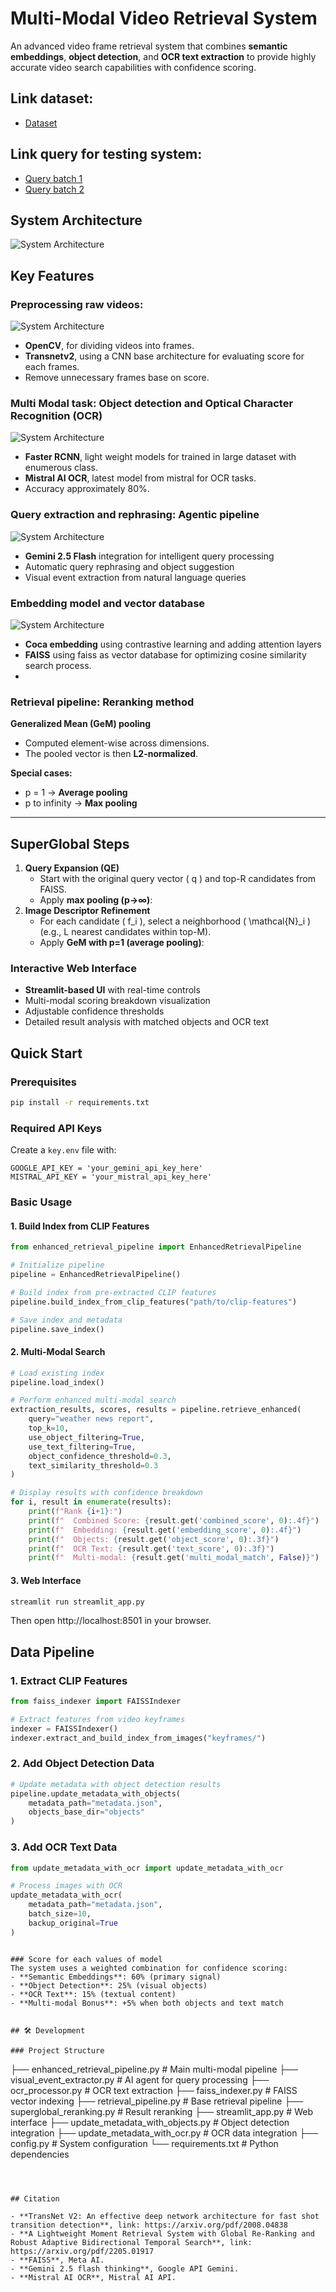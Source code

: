 # Multi-Modal Video Retrieval System

An advanced video frame retrieval system that combines **semantic embeddings**, **object detection**, and **OCR text extraction** to provide highly accurate video search capabilities with confidence scoring.

## Link dataset: 
- [Dataset](https://docs.google.com/spreadsheets/d/1PGE28vdyZVfOBW85PqwY3rcYZVGXEI_wL4a8Ci-c4Gk/edit?gid=0#gid=0)

## Link query for testing system: 
- [Query batch 1](https://www.codabench.org/datasets/download/b45400ed-56c7-4576-9a78-ea9eb340b406/)
- [Query batch 2](https://www.codabench.org/datasets/download/5bed0287-eca1-461c-9c03-0a41ff43d0bd/)

##  System Architecture

![System Architecture](https://github.com/Namtk214/Multi-model-video-retrieval-system/blob/Namtk214-patch-1/pipeline%20project.png)



## Key Features
### Preprocessing raw videos:
![System Architecture](https://github.com/Namtk214/Multi-model-video-retrieval-system/blob/Namtk214-patch-3/Transnet.png)
- **OpenCV**, for dividing videos into frames.
- **Transnetv2**, using a CNN base architecture for evaluating score for each frames.
- Remove unnecessary frames base on score.




### Multi Modal task: Object detection and Optical Character Recognition (OCR) 
![System Architecture](https://github.com/Namtk214/Multi-model-video-retrieval-system/blob/Namtk214-patch-2/OD%20and%20OCR.png)
- **Faster RCNN**, light weight models for trained in large dataset with enumerous class.
- **Mistral AI OCR**, latest model from mistral for OCR tasks.
- Accuracy approximately 80%.


### Query extraction and rephrasing: Agentic pipeline 
![System Architecture](https://github.com/Namtk214/Multi-model-video-retrieval-system/blob/main/Agent%20pipeline.png)
- **Gemini 2.5 Flash** integration for intelligent query processing
- Automatic query rephrasing and object suggestion
- Visual event extraction from natural language queries

### Embedding model and vector database
![System Architecture](https://github.com/Namtk214/Multi-model-video-retrieval-system/blob/main/GeM.png)
- **Coca embedding** using contrastive learning and adding attention layers
- **FAISS** using faiss as vector database for optimizing cosine similarity search process.
- 
### Retrieval pipeline: Reranking method 

**Generalized Mean (GeM) pooling** 
- Computed element-wise across dimensions.  
- The pooled vector is then **L2-normalized**.  

**Special cases:**
-  p = 1  → **Average pooling**  
-  p to infinity → **Max pooling**

---

##  SuperGlobal Steps
1. **Query Expansion (QE)**  
   - Start with the original query vector \( q \) and top-R candidates from FAISS.  
   - Apply **max pooling (p→∞)**:  
2. **Image Descriptor Refinement**  
   - For each candidate \( f_i \), select a neighborhood \( \mathcal{N}_i \) (e.g., L nearest candidates within top-M).  
   - Apply **GeM with p=1 (average pooling)**:  

### Interactive Web Interface
- **Streamlit-based UI** with real-time controls
- Multi-modal scoring breakdown visualization
- Adjustable confidence thresholds
- Detailed result analysis with matched objects and OCR text

##  Quick Start

### Prerequisites
```bash
pip install -r requirements.txt
```

### Required API Keys
Create a `key.env` file with:
```
GOOGLE_API_KEY = 'your_gemini_api_key_here'
MISTRAL_API_KEY = 'your_mistral_api_key_here'
```

### Basic Usage

#### 1. Build Index from CLIP Features
```python
from enhanced_retrieval_pipeline import EnhancedRetrievalPipeline

# Initialize pipeline
pipeline = EnhancedRetrievalPipeline()

# Build index from pre-extracted CLIP features
pipeline.build_index_from_clip_features("path/to/clip-features")

# Save index and metadata
pipeline.save_index()
```

#### 2. Multi-Modal Search
```python
# Load existing index
pipeline.load_index()

# Perform enhanced multi-modal search
extraction_results, scores, results = pipeline.retrieve_enhanced(
    query="weather news report",
    top_k=10,
    use_object_filtering=True,
    use_text_filtering=True,
    object_confidence_threshold=0.3,
    text_similarity_threshold=0.3
)

# Display results with confidence breakdown
for i, result in enumerate(results):
    print(f"Rank {i+1}:")
    print(f"  Combined Score: {result.get('combined_score', 0):.4f}")
    print(f"  Embedding: {result.get('embedding_score', 0):.4f}")
    print(f"  Objects: {result.get('object_score', 0):.3f}")
    print(f"  OCR Text: {result.get('text_score', 0):.3f}")
    print(f"  Multi-modal: {result.get('multi_modal_match', False)}")
```

#### 3. Web Interface
```bash
streamlit run streamlit_app.py
```
Then open http://localhost:8501 in your browser.

##  Data Pipeline

### 1. Extract CLIP Features
```python
from faiss_indexer import FAISSIndexer

# Extract features from video keyframes
indexer = FAISSIndexer()
indexer.extract_and_build_index_from_images("keyframes/")
```

### 2. Add Object Detection Data
```python
# Update metadata with object detection results
pipeline.update_metadata_with_objects(
    metadata_path="metadata.json",
    objects_base_dir="objects"
)
```

### 3. Add OCR Text Data
```python
from update_metadata_with_ocr import update_metadata_with_ocr

# Process images with OCR
update_metadata_with_ocr(
    metadata_path="metadata.json",
    batch_size=10,
    backup_original=True
)
```


```

### Score for each values of model
The system uses a weighted combination for confidence scoring:
- **Semantic Embeddings**: 60% (primary signal)
- **Object Detection**: 25% (visual objects)
- **OCR Text**: 15% (textual content)
- **Multi-modal Bonus**: +5% when both objects and text match


## 🛠️ Development

### Project Structure
```
├── enhanced_retrieval_pipeline.py    # Main multi-modal pipeline
├── visual_event_extractor.py         # AI agent for query processing
├── ocr_processor.py                  # OCR text extraction
├── faiss_indexer.py                  # FAISS vector indexing
├── retrieval_pipeline.py             # Base retrieval pipeline
├── superglobal_reranking.py          # Result reranking
├── streamlit_app.py                  # Web interface
├── update_metadata_with_objects.py   # Object detection integration
├── update_metadata_with_ocr.py       # OCR data integration
├── config.py                         # System configuration
└── requirements.txt                  # Python dependencies
```



## Citation

- **TransNet V2: An effective deep network architecture for fast shot transition detection**, link: https://arxiv.org/pdf/2008.04838
- **A Lightweight Moment Retrieval System with Global Re-Ranking and Robust Adaptive Bidirectional Temporal Search**, link: https://arxiv.org/pdf/2205.01917
- **FAISS**, Meta AI.
- **Gemini 2.5 flash thinking**, Google API Gemini.
- **Mistral AI OCR**, Mistral AI API.





